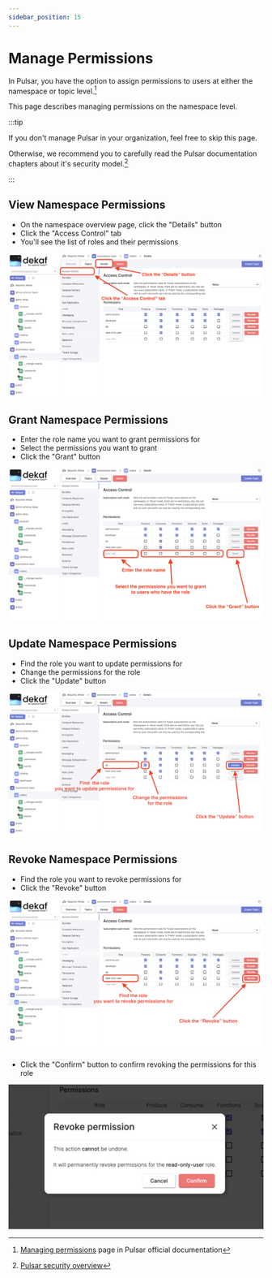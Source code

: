 ```yaml
---
sidebar_position: 15
---
```


# Manage Permissions

In Pulsar, you have the option to assign permissions to users at either the namespace or topic level.[^1]

This page describes managing permissions on the namespace level.

:::tip

If you don't manage Pulsar in your organization, feel free to skip this page.

Otherwise, we recommend you to carefully read the Pulsar documentation chapters about it's security model.[^2]

:::

## View Namespace Permissions

- On the namespace overview page, click the "Details" button
- Click the "Access Control" tab
- You'll see the list of roles and their permissions

![manage  pulsar namespace access](./img/access-control.png)

## Grant Namespace Permissions

- Enter the role name you want to grant permissions for
- Select the permissions you want to grant
- Click the "Grant" button

![grant pulsar namespace permissions](./img/grant-permissions.png)

## Update Namespace Permissions

- Find the role you want to update permissions for
- Change the permissions for the role
- Click the "Update" button

![update pulsar namespace permissions](./img/update-permissions.png)

## Revoke Namespace Permissions

- Find the role you want to revoke permissions for
- Click the "Revoke" button

![revoke pulsar namespace permissions](./img/revoke-permissions.png)

- Click the "Confirm" button to confirm revoking the permissions for this role

![confirm revoke pulsar namespace permissions](./img/confirm-revoke-permissions.png)

[^1]: [Managing permissions](https://pulsar.apache.org/docs/next/admin-api-permissions/) page in Pulsar official documentation
[^2]: [Pulsar security overview](https://pulsar.apache.org/docs/next/security-overview/)
